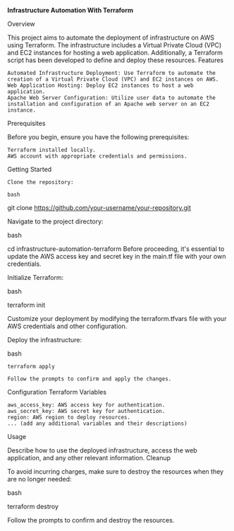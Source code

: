 
**<span style="18px;">Infrastructure Automation With Terraform</span>**

Overview

This project aims to automate the deployment of infrastructure on AWS using Terraform. The infrastructure includes a Virtual Private Cloud (VPC) and EC2 instances for hosting a web application. Additionally, a Terraform script has been developed to define and deploy these resources.
Features

    Automated Infrastructure Deployment: Use Terraform to automate the creation of a Virtual Private Cloud (VPC) and EC2 instances on AWS.
    Web Application Hosting: Deploy EC2 instances to host a web application.
    Apache Web Server Configuration: Utilize user data to automate the installation and configuration of an Apache web server on an EC2 instance.

Prerequisites

Before you begin, ensure you have the following prerequisites:

    Terraform installed locally.
    AWS account with appropriate credentials and permissions.

Getting Started

    Clone the repository:

    bash

git clone https://github.com/your-username/your-repository.git

Navigate to the project directory:

bash

cd infrastructure-automation-terraform
Before proceeding, it's essential to update the AWS access key and secret key in the main.tf file with your own credentials.

Initialize Terraform:

bash

terraform init

Customize your deployment by modifying the terraform.tfvars file with your AWS credentials and other configuration.

Deploy the infrastructure:

bash

    terraform apply

    Follow the prompts to confirm and apply the changes.

Configuration
Terraform Variables

    aws_access_key: AWS access key for authentication.
    aws_secret_key: AWS secret key for authentication.
    region: AWS region to deploy resources.
    ... (add any additional variables and their descriptions)

Usage

Describe how to use the deployed infrastructure, access the web application, and any other relevant information.
Cleanup

To avoid incurring charges, make sure to destroy the resources when they are no longer needed:

bash

terraform destroy

Follow the prompts to confirm and destroy the resources.
